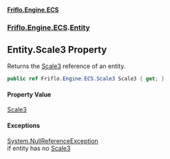 #### [Friflo.Engine.ECS](index.md#'index')
### [Friflo.Engine.ECS](Friflo.Engine.ECS.md#'Friflo.Engine.ECS').[Entity](Entity.md#'Friflo.Engine.ECS.Entity')

## Entity.Scale3 Property

Returns the [Scale3](Scale3.md#'Friflo.Engine.ECS.Scale3') reference of an entity.

```csharp
public ref Friflo.Engine.ECS.Scale3 Scale3 { get; }
```

#### Property Value
[Scale3](Scale3.md#'Friflo.Engine.ECS.Scale3')

#### Exceptions

[System.NullReferenceException](https://docs.microsoft.com/en-us/dotnet/api/System.NullReferenceException#'System.NullReferenceException')  
if entity has no [Scale3](Entity.Scale3.md#'Friflo.Engine.ECS.Entity.Scale3')